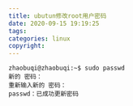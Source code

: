 ```yaml
---
title: ubutun修改root用户密码
date: 2020-09-15 19:19:25
tags:
categories: linux
copyright:
---
```


```linux
zhaobuqi@zhaobuqi:~$ sudo passwd 
新的 密码： 
重新输入新的 密码： 
passwd：已成功更新密码

```

